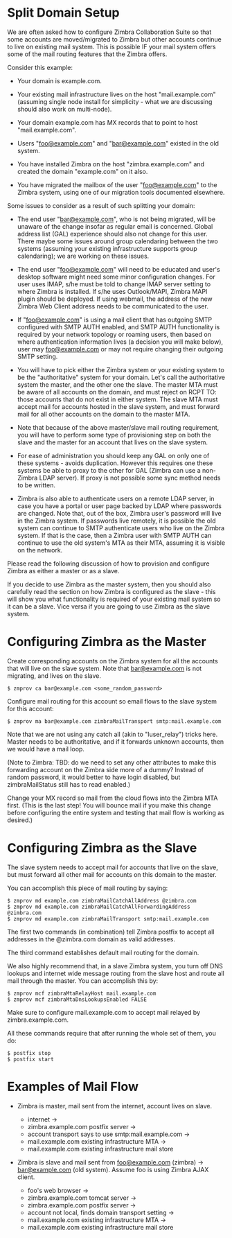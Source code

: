 Split Domain Setup
==================

We are often asked how to configure Zimbra Collaboration Suite so that
some accounts are moved/migrated to Zimbra but other accounts continue
to live on existing mail system.  This is possible IF your mail system
offers some of the mail routing features that the Zimbra offers.

Consider this example:

   - Your domain is example.com. 

   - Your existing mail infrastructure lives on the host
     "mail.example.com" (assuming single node install for simplicity -
     what we are discussing should also work on multi-node).

   - Your domain example.com has MX records that to point to host
     "mail.example.com".

   - Users "foo@example.com" and "bar@example.com" existed in the old
     system.

   - You have installed Zimbra on the host "zimbra.example.com" and
     created the domain "example.com" on it also.

   - You have migrated the mailbox of the user "foo@example.com" to
     the Zimbra system, using one of our migration tools documented
     elsewhere.

Some issues to consider as a result of such splitting your domain:

   - The end user "bar@example.com", who is not being migrated, will
     be unaware of the change insofar as regular email is concerned.
     Global address list (GAL) experience should also not change for
     this user.  There maybe some issues around group calendaring
     between the two systems (assuming your existing infrastructure
     supports group calendaring); we are working on these issues.

   - The end user "foo@example.com" will need to be educated and
     user's desktop software might need some minor configuration
     changes.  For user uses IMAP, s/he must be told to change IMAP
     server setting to where Zimbra is installed.  If s/he uses
     Outlook/MAPI, Zimbra MAPI plugin should be deployed.  If using
     webmail, the address of the new Zimbra Web Client address needs
     to be communicated to the user.

   - If "foo@example.com" is using a mail client that has outgoing
     SMTP configured with SMTP AUTH enabled, and SMTP AUTH
     functionality is required by your network topology or roaming
     users, then based on where authentication information lives (a
     decision you will make below), user may foo@example.com or may
     not require changing their outgoing SMTP setting.

   - You will have to pick either the Zimbra system or your existing
     system to be the "authoritative" system for your domain.  Let's
     call the authoritative system the master, and the other one the
     slave.  The master MTA must be aware of all accounts on the
     domain, and must reject on RCPT TO: those accounts that do not
     exist in either system.  The slave MTA must accept mail for
     accounts hosted in the slave system, and must forward mail for
     all other accounts on the domain to the master MTA.

   - Note that because of the above master/slave mail routing
     requirement, you will have to perform some type of provisioning
     step on both the slave and the master for an account that lives
     on the slave system.

   - For ease of administration you should keep any GAL on only one of
     these systems - avoids duplication.  However this requires one
     these systems be able to proxy to the other for GAL (Zimbra can
     use a non-Zimbra LDAP server).  If proxy is not possible some
     sync method needs to be written.
     
   - Zimbra is also able to authenticate users on a remote LDAP
     server, in case you have a portal or user page backed by LDAP
     where passwords are changed.  Note that, out of the box, Zimbra
     user's password will live in the Zimbra system.  If passwords
     live remotely, it is possible the old system can continue to SMTP
     authenticate users who live on the Zimbra system.  If that is the
     case, then a Zimbra user with SMTP AUTH can continue to use the
     old system's MTA as their MTA, assuming it is visible on the
     network.

Please read the following discussion of how to provision and configure
Zimbra as either a master or as a slave.

If you decide to use Zimbra as the master system, then you should also
carefully read the section on how Zimbra is configured as the slave -
this will show you what functionality is required of your existing
mail system so it can be a slave.  Vice versa if you are going to use
Zimbra as the slave system.

Configuring Zimbra as the Master
================================

Create corresponding accounts on the Zimbra system for all the
accounts that will live on the slave system.  Note that
bar@example.com is not migrating, and lives on the slave.

    $ zmprov ca bar@example.com <some_random_password>

Configure mail routing for this account so email flows to the slave
system for this account:

    $ zmprov ma bar@example.com zimbraMailTransport smtp:mail.example.com

Note that we are not using any catch all (akin to "luser_relay")
tricks here.  Master needs to be authoritative, and if it forwards
unknown accounts, then we would have a mail loop.

(Note to Zimbra: TBD: do we need to set any other attributes to make
this forwarding account on the Zimbra side more of a dummy?  Instead
of random password, it would better to have login disabled, but
zimbraMailStatus still has to read enabled.)

Change your MX record so mail from the cloud flows into the Zimbra MTA
first.  (This is the last step!  You will bounce mail if you make this
change before configuring the entire system and testing that mail flow
is working as desired.)

Configuring Zimbra as the Slave
===============================

The slave system needs to accept mail for accounts that live on the
slave, but must forward all other mail for accounts on this domain to
the master.

You can accomplish this piece of mail routing by saying:

    $ zmprov md example.com zimbraMailCatchAllAddress @zimbra.com
    $ zmprov md example.com zimbraMailCatchAllForwardingAddress @zimbra.com
    $ zmprov md example.com zimbraMailTransport smtp:mail.example.com

The first two commands (in combination) tell Zimbra postfix to accept
all addresses in the @zimbra.com domain as valid addresses.

The third command establishes default mail routing for the domain.

We also highly recommend that, in a slave Zimbra system, you turn off
DNS lookups and internet wide message routing from the slave host and
route all mail through the master.  You can accomplish this by:

    $ zmprov mcf zimbraMtaRelayHost mail.example.com
    $ zmprov mcf zimbraMtaDnsLookupsEnabled FALSE

Make sure to configure mail.example.com to accept mail relayed by
zimbra.example.com.

All these commands require that after running the whole set of them,
you do:

    $ postfix stop
    $ postfix start

Examples of Mail Flow
=====================

- Zimbra is master, mail sent from the internet, account lives on
  slave.

  - internet -> 
  - zimbra.example.com postfix server ->
  - account transport says to use smtp:mail.example.com ->
  - mail.example.com existing infrastructure MTA ->
  - mail.example.com existing infrastructure mail store

- Zimbra is slave and mail sent from foo@example.com (zimbra) ->
  bar@example.com (old system).  Assume foo is using Zimbra AJAX
  client.

  - foo's web browser ->
  - zimbra.example.com tomcat server ->
  - zimbra.example.com postfix server ->
  - account not local, finds domain transport setting ->
  - mail.example.com existing infrastructure MTA ->
  - mail.example.com existing infrastructure mail store

